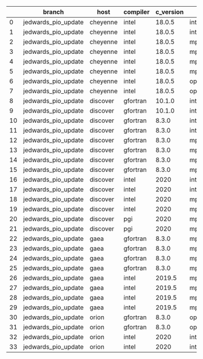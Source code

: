 |    | branch              | host     | compiler   | c_version   | mpi      | m_version   | o_g   | os     | build   | u_pass   | u_fail   | s_pass   | s_fail   | e_pass   | e_fail   |   nuopc_pass |   nuopc_fail | hash                                                                                                                                          | modified            |
|----|---------------------|----------|------------|-------------|----------|-------------|-------|--------|---------|----------|----------|----------|----------|----------|----------|--------------|--------------|-----------------------------------------------------------------------------------------------------------------------------------------------|---------------------|
|  0 | jedwards_pio_update | cheyenne | intel      | 18.0.5      | intelmpi | 2018.4.274  | O     | Linux  | Pass    | 9033     | 0        | 49       | 0        | 80       | 0        |           50 |            0 | [artifacts](https://github.com/esmf-org/esmf-test-artifacts/tree/cheyenne/jedwards_pio_update/cheyenne/intel/18.0.5/O/intelmpi/2018.4.274)    | 02/21/2022_22:41:10 |
|  1 | jedwards_pio_update | cheyenne | intel      | 18.0.5      | intelmpi | 2018.4.274  | g     | Linux  | Pass    | 13657    | 0        | 49       | 0        | 80       | 0        |           50 |            0 | [artifacts](https://github.com/esmf-org/esmf-test-artifacts/tree/cheyenne/jedwards_pio_update/cheyenne/intel/18.0.5/g/intelmpi/2018.4.274)    | 02/21/2022_22:41:10 |
|  2 | jedwards_pio_update | cheyenne | intel      | 18.0.5      | mpiuni   | none        | O     | Linux  | Fail    | fail     | fail     | fail     | fail     | fail     | fail     |            0 |           50 | [artifacts](https://github.com/esmf-org/esmf-test-artifacts/tree/cheyenne/jedwards_pio_update/cheyenne/intel/18.0.5/O/mpiuni/none)            | 02/21/2022_22:41:10 |
|  3 | jedwards_pio_update | cheyenne | intel      | 18.0.5      | mpiuni   | none        | g     | Linux  | Fail    | fail     | fail     | fail     | fail     | fail     | fail     |            0 |           50 | [artifacts](https://github.com/esmf-org/esmf-test-artifacts/tree/cheyenne/jedwards_pio_update/cheyenne/intel/18.0.5/g/mpiuni/none)            | 02/21/2022_22:41:10 |
|  4 | jedwards_pio_update | cheyenne | intel      | 18.0.5      | mpt      | 2.19        | O     | Linux  | Pass    | 9033     | 0        | 49       | 0        | 80       | 0        |            0 |           50 | [artifacts](https://github.com/esmf-org/esmf-test-artifacts/tree/cheyenne/jedwards_pio_update/cheyenne/intel/18.0.5/O/mpt/2.19)               | 02/21/2022_22:41:10 |
|  5 | jedwards_pio_update | cheyenne | intel      | 18.0.5      | mpt      | 2.19        | g     | Linux  | Pass    | 13657    | 0        | 49       | 0        | 80       | 0        |            0 |           50 | [artifacts](https://github.com/esmf-org/esmf-test-artifacts/tree/cheyenne/jedwards_pio_update/cheyenne/intel/18.0.5/g/mpt/2.19)               | 02/21/2022_22:41:10 |
|  6 | jedwards_pio_update | cheyenne | intel      | 18.0.5      | openmpi  | 3.1.4       | O     | Linux  | Pass    | 9033     | 0        | 49       | 0        | 80       | 0        |           50 |            0 | [artifacts](https://github.com/esmf-org/esmf-test-artifacts/tree/cheyenne/jedwards_pio_update/cheyenne/intel/18.0.5/O/openmpi/3.1.4)          | 02/21/2022_22:41:10 |
|  7 | jedwards_pio_update | cheyenne | intel      | 18.0.5      | openmpi  | 3.1.4       | g     | Linux  | Pass    | 13657    | 0        | 49       | 0        | 80       | 0        |           50 |            0 | [artifacts](https://github.com/esmf-org/esmf-test-artifacts/tree/cheyenne/jedwards_pio_update/cheyenne/intel/18.0.5/g/openmpi/3.1.4)          | 02/21/2022_22:41:10 |
|  8 | jedwards_pio_update | discover | gfortran   | 10.1.0      | intelmpi | 19.1.3.304  | O     | Linux  | Pass    | 9018     | 15       | 49       | 0        | 80       | 0        |           50 |            0 | [artifacts](https://github.com/esmf-org/esmf-test-artifacts/tree/discover/jedwards_pio_update/discover/gfortran/10.1.0/O/intelmpi/19.1.3.304) | 02/21/2022_22:31:55 |
|  9 | jedwards_pio_update | discover | gfortran   | 10.1.0      | intelmpi | 19.1.3.304  | g     | Linux  | Pass    | 13642    | 15       | 49       | 0        | 80       | 0        |           50 |            0 | [artifacts](https://github.com/esmf-org/esmf-test-artifacts/tree/discover/jedwards_pio_update/discover/gfortran/10.1.0/g/intelmpi/19.1.3.304) | 02/21/2022_22:31:55 |
| 10 | jedwards_pio_update | discover | gfortran   | 8.3.0       | intelmpi | 19.1.3.304  | O     | Linux  | Pass    | 9018     | 15       | 49       | 0        | 80       | 0        |           50 |            0 | [artifacts](https://github.com/esmf-org/esmf-test-artifacts/tree/discover/jedwards_pio_update/discover/gfortran/8.3.0/O/intelmpi/19.1.3.304)  | 02/21/2022_22:31:55 |
| 11 | jedwards_pio_update | discover | gfortran   | 8.3.0       | intelmpi | 19.1.3.304  | g     | Linux  | Pass    | 13642    | 15       | 49       | 0        | 80       | 0        |           50 |            0 | [artifacts](https://github.com/esmf-org/esmf-test-artifacts/tree/discover/jedwards_pio_update/discover/gfortran/8.3.0/g/intelmpi/19.1.3.304)  | 02/21/2022_22:31:55 |
| 12 | jedwards_pio_update | discover | gfortran   | 8.3.0       | mpiuni   | none        | O     | Linux  | Fail    | fail     | fail     | fail     | fail     | fail     | fail     |            0 |           50 | [artifacts](https://github.com/esmf-org/esmf-test-artifacts/tree/discover/jedwards_pio_update/discover/gfortran/8.3.0/O/mpiuni/none)          | 02/21/2022_22:31:55 |
| 13 | jedwards_pio_update | discover | gfortran   | 8.3.0       | mpiuni   | none        | g     | Linux  | Fail    | fail     | fail     | fail     | fail     | fail     | fail     |            0 |           50 | [artifacts](https://github.com/esmf-org/esmf-test-artifacts/tree/discover/jedwards_pio_update/discover/gfortran/8.3.0/g/mpiuni/none)          | 02/21/2022_22:31:55 |
| 14 | jedwards_pio_update | discover | gfortran   | 8.3.0       | mpt      | 2.17        | O     | Linux  | Pass    | 9033     | 0        | 49       | 0        | 80       | 0        |           46 |            4 | [artifacts](https://github.com/esmf-org/esmf-test-artifacts/tree/discover/jedwards_pio_update/discover/gfortran/8.3.0/O/mpt/2.17)             | 02/21/2022_22:31:55 |
| 15 | jedwards_pio_update | discover | gfortran   | 8.3.0       | mpt      | 2.17        | g     | Linux  | Pass    | 13657    | 0        | 49       | 0        | 80       | 0        |           46 |            4 | [artifacts](https://github.com/esmf-org/esmf-test-artifacts/tree/discover/jedwards_pio_update/discover/gfortran/8.3.0/g/mpt/2.17)             | 02/21/2022_22:31:55 |
| 16 | jedwards_pio_update | discover | intel      | 2020        | intelmpi | 19.1.3.304  | O     | Linux  | Pass    | 9033     | 0        | 49       | 0        | 80       | 0        |           50 |            0 | [artifacts](https://github.com/esmf-org/esmf-test-artifacts/tree/discover/jedwards_pio_update/discover/intel/2020/O/intelmpi/19.1.3.304)      | 02/21/2022_22:31:55 |
| 17 | jedwards_pio_update | discover | intel      | 2020        | intelmpi | 19.1.3.304  | g     | Linux  | Pass    | 13657    | 0        | 49       | 0        | 80       | 0        |           50 |            0 | [artifacts](https://github.com/esmf-org/esmf-test-artifacts/tree/discover/jedwards_pio_update/discover/intel/2020/g/intelmpi/19.1.3.304)      | 02/21/2022_22:31:55 |
| 18 | jedwards_pio_update | discover | intel      | 2020        | mpt      | 2.17        | O     | Linux  | Pass    | 9033     | 0        | 49       | 0        | 80       | 0        |            0 |           50 | [artifacts](https://github.com/esmf-org/esmf-test-artifacts/tree/discover/jedwards_pio_update/discover/intel/2020/O/mpt/2.17)                 | 02/21/2022_22:31:55 |
| 19 | jedwards_pio_update | discover | intel      | 2020        | mpt      | 2.17        | g     | Linux  | Pass    | 13657    | 0        | 49       | 0        | 80       | 0        |            0 |           50 | [artifacts](https://github.com/esmf-org/esmf-test-artifacts/tree/discover/jedwards_pio_update/discover/intel/2020/g/mpt/2.17)                 | 02/21/2022_22:31:55 |
| 20 | jedwards_pio_update | discover | pgi        | 2020        | mpiuni   | none        | O     | Linux  | Fail    | fail     | fail     | fail     | fail     | fail     | fail     |            0 |           50 | [artifacts](https://github.com/esmf-org/esmf-test-artifacts/tree/discover/jedwards_pio_update/discover/pgi/2020/O/mpiuni/none)                | 02/21/2022_22:31:55 |
| 21 | jedwards_pio_update | discover | pgi        | 2020        | mpiuni   | none        | g     | Linux  | Fail    | fail     | fail     | fail     | fail     | fail     | fail     |            0 |           50 | [artifacts](https://github.com/esmf-org/esmf-test-artifacts/tree/discover/jedwards_pio_update/discover/pgi/2020/g/mpiuni/none)                | 02/21/2022_22:31:55 |
| 22 | jedwards_pio_update | gaea     | gfortran   | 8.3.0       | mpi      | 7.7.11      | O     | Unicos | Pass    | 9032     | 1        | 49       | 0        | 80       | 0        |           47 |            3 | [artifacts](https://github.com/esmf-org/esmf-test-artifacts/tree/gaea/jedwards_pio_update/gaea/gfortran/8.3.0/O/mpi/7.7.11)                   | 02/21/2022_22:32:10 |
| 23 | jedwards_pio_update | gaea     | gfortran   | 8.3.0       | mpi      | 7.7.11      | g     | Unicos | Pass    | 13656    | 1        | 49       | 0        | 80       | 0        |           47 |            3 | [artifacts](https://github.com/esmf-org/esmf-test-artifacts/tree/gaea/jedwards_pio_update/gaea/gfortran/8.3.0/g/mpi/7.7.11)                   | 02/21/2022_22:32:10 |
| 24 | jedwards_pio_update | gaea     | gfortran   | 8.3.0       | mpiuni   | none        | O     | Unicos | Fail    | fail     | fail     | fail     | fail     | fail     | fail     |            0 |           50 | [artifacts](https://github.com/esmf-org/esmf-test-artifacts/tree/gaea/jedwards_pio_update/gaea/gfortran/8.3.0/O/mpiuni/none)                  | 02/21/2022_22:32:10 |
| 25 | jedwards_pio_update | gaea     | gfortran   | 8.3.0       | mpiuni   | none        | g     | Unicos | Fail    | fail     | fail     | fail     | fail     | fail     | fail     |            0 |           50 | [artifacts](https://github.com/esmf-org/esmf-test-artifacts/tree/gaea/jedwards_pio_update/gaea/gfortran/8.3.0/g/mpiuni/none)                  | 02/21/2022_22:32:10 |
| 26 | jedwards_pio_update | gaea     | intel      | 2019.5      | mpi      | 7.7.11      | O     | Unicos | Pass    | 11878    | -113     | 49       | 0        | 80       | 0        |           47 |            3 | [artifacts](https://github.com/esmf-org/esmf-test-artifacts/tree/gaea/jedwards_pio_update/gaea/intel/2019.5/O/mpi/7.7.11)                     | 02/21/2022_22:32:10 |
| 27 | jedwards_pio_update | gaea     | intel      | 2019.5      | mpi      | 7.7.11      | g     | Unicos | Pass    | 11878    | -113     | 49       | 0        | 80       | 0        |           47 |            3 | [artifacts](https://github.com/esmf-org/esmf-test-artifacts/tree/gaea/jedwards_pio_update/gaea/intel/2019.5/g/mpi/7.7.11)                     | 02/21/2022_22:32:10 |
| 28 | jedwards_pio_update | gaea     | intel      | 2019.5      | mpiuni   | none        | O     | Unicos | Fail    | fail     | fail     | fail     | fail     | fail     | fail     |            0 |           50 | [artifacts](https://github.com/esmf-org/esmf-test-artifacts/tree/gaea/jedwards_pio_update/gaea/intel/2019.5/O/mpiuni/none)                    | 02/21/2022_22:32:10 |
| 29 | jedwards_pio_update | gaea     | intel      | 2019.5      | mpiuni   | none        | g     | Unicos | Fail    | fail     | fail     | fail     | fail     | fail     | fail     |            0 |           50 | [artifacts](https://github.com/esmf-org/esmf-test-artifacts/tree/gaea/jedwards_pio_update/gaea/intel/2019.5/g/mpiuni/none)                    | 02/21/2022_22:32:10 |
| 30 | jedwards_pio_update | orion    | gfortran   | 8.3.0       | openmpi  | 4.0.2       | O     | Linux  | Pass    | 9033     | 0        | 49       | 0        | 80       | 0        |           50 |            0 | [artifacts](https://github.com/esmf-org/esmf-test-artifacts/tree/orion/jedwards_pio_update/orion/gfortran/8.3.0/O/openmpi/4.0.2)              | 02/21/2022_22:33:19 |
| 31 | jedwards_pio_update | orion    | gfortran   | 8.3.0       | openmpi  | 4.0.2       | g     | Linux  | Pass    | 13657    | 0        | 49       | 0        | 80       | 0        |           50 |            0 | [artifacts](https://github.com/esmf-org/esmf-test-artifacts/tree/orion/jedwards_pio_update/orion/gfortran/8.3.0/g/openmpi/4.0.2)              | 02/21/2022_22:33:19 |
| 32 | jedwards_pio_update | orion    | intel      | 2020        | intelmpi | 2020.2      | O     | Linux  | Pass    | 9031     | 2        | 49       | 0        | 80       | 0        |           50 |            0 | [artifacts](https://github.com/esmf-org/esmf-test-artifacts/tree/orion/jedwards_pio_update/orion/intel/2020/O/intelmpi/2020.2)                | 02/21/2022_22:33:19 |
| 33 | jedwards_pio_update | orion    | intel      | 2020        | intelmpi | 2020.2      | g     | Linux  | Pass    | fail     | fail     | fail     | fail     | fail     | fail     |            0 |            0 | [artifacts](https://github.com/esmf-org/esmf-test-artifacts/tree/orion/jedwards_pio_update/orion/intel/2020/g/intelmpi/2020.2)                | 02/21/2022_22:33:19 |